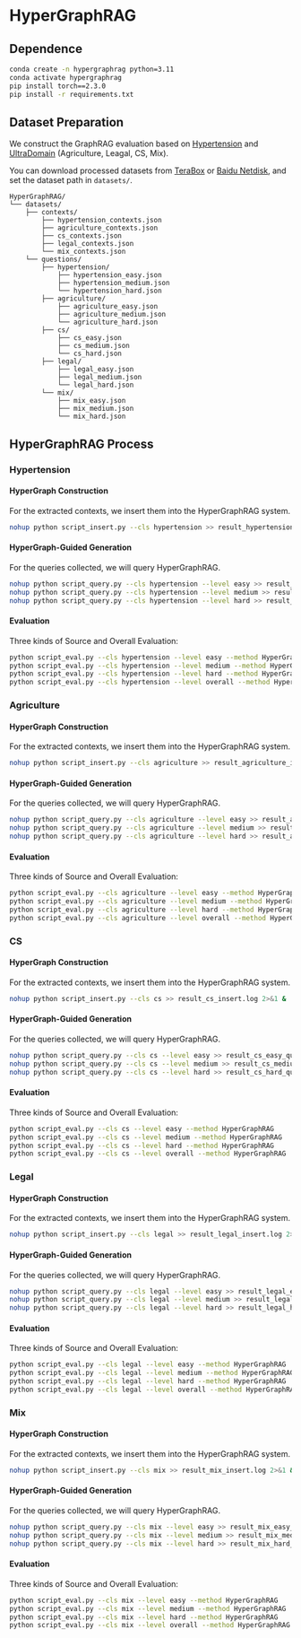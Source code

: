 # HyperGraphRAG

## Dependence
```bash
conda create -n hypergraphrag python=3.11
conda activate hypergraphrag
pip install torch==2.3.0
pip install -r requirements.txt
```

## Dataset Preparation

We construct the GraphRAG evaluation based on [Hypertension](https://academic.oup.com/eurheartj/article/45/38/3912/7741010?login=false) and [UltraDomain](https://huggingface.co/datasets/TommyChien/UltraDomain) (Agriculture, Leagal, CS, Mix).

You can download processed datasets from [TeraBox](https://1024terabox.com/s/1rICU6rM64Oezq60GoXJoJg) or [Baidu Netdisk](https://pan.baidu.com/s/1bSuazL0fhR_Xs2Mg1hxB6g?pwd=45c1), and set the dataset path in `datasets/`.

```
HyperGraphRAG/
└── datasets/
    ├── contexts/   
        ├── hypertension_contexts.json   
        ├── agriculture_contexts.json    
        ├── cs_contexts.json                  
        ├── legal_contexts.json                    
        └── mix_contexts.json    
    └── questions/           
        ├── hypertension/                     
            ├── hypertension_easy.json            
            ├── hypertension_medium.json         
            └── hypertension_hard.json     
        ├── agriculture/                     
            ├── agriculture_easy.json            
            ├── agriculture_medium.json         
            └── agriculture_hard.json 
        ├── cs/                     
            ├── cs_easy.json            
            ├── cs_medium.json         
            └── cs_hard.json 
        ├── legal/                     
            ├── legal_easy.json            
            ├── legal_medium.json         
            └── legal_hard.json 
        └── mix/                     
            ├── mix_easy.json            
            ├── mix_medium.json         
            └── mix_hard.json                                 
```

## HyperGraphRAG Process

### Hypertension
#### HyperGraph Construction
For the extracted contexts, we insert them into the HyperGraphRAG system.
```bash
nohup python script_insert.py --cls hypertension >> result_hypertension_insert.log 2>&1 &
```
#### HyperGraph-Guided Generation
For the queries collected, we will query HyperGraphRAG.
```bash
nohup python script_query.py --cls hypertension --level easy >> result_hypertension_easy_query.log 2>&1 &
nohup python script_query.py --cls hypertension --level medium >> result_hypertension_medium_query.log 2>&1 &
nohup python script_query.py --cls hypertension --level hard >> result_hypertension_hard_query.log 2>&1 &
```
#### Evaluation
Three kinds of Source and Overall Evaluation:
```bash
python script_eval.py --cls hypertension --level easy --method HyperGraphRAG
python script_eval.py --cls hypertension --level medium --method HyperGraphRAG
python script_eval.py --cls hypertension --level hard --method HyperGraphRAG
python script_eval.py --cls hypertension --level overall --method HyperGraphRAG
```

### Agriculture
#### HyperGraph Construction
For the extracted contexts, we insert them into the HyperGraphRAG system.
```bash
nohup python script_insert.py --cls agriculture >> result_agriculture_insert.log 2>&1 &
```
#### HyperGraph-Guided Generation
For the queries collected, we will query HyperGraphRAG.
```bash
nohup python script_query.py --cls agriculture --level easy >> result_agriculture_easy_query.log 2>&1 &
nohup python script_query.py --cls agriculture --level medium >> result_agriculture_medium_query.log 2>&1 &
nohup python script_query.py --cls agriculture --level hard >> result_agriculture_hard_query.log 2>&1 &
```
#### Evaluation
Three kinds of Source and Overall Evaluation:
```bash
python script_eval.py --cls agriculture --level easy --method HyperGraphRAG
python script_eval.py --cls agriculture --level medium --method HyperGraphRAG
python script_eval.py --cls agriculture --level hard --method HyperGraphRAG
python script_eval.py --cls agriculture --level overall --method HyperGraphRAG
```

### CS
#### HyperGraph Construction
For the extracted contexts, we insert them into the HyperGraphRAG system.
```bash
nohup python script_insert.py --cls cs >> result_cs_insert.log 2>&1 &
```
#### HyperGraph-Guided Generation
For the queries collected, we will query HyperGraphRAG.
```bash
nohup python script_query.py --cls cs --level easy >> result_cs_easy_query.log 2>&1 &
nohup python script_query.py --cls cs --level medium >> result_cs_medium_query.log 2>&1 &
nohup python script_query.py --cls cs --level hard >> result_cs_hard_query.log 2>&1 &
```
#### Evaluation
Three kinds of Source and Overall Evaluation:
```bash
python script_eval.py --cls cs --level easy --method HyperGraphRAG
python script_eval.py --cls cs --level medium --method HyperGraphRAG
python script_eval.py --cls cs --level hard --method HyperGraphRAG
python script_eval.py --cls cs --level overall --method HyperGraphRAG
```

### Legal
#### HyperGraph Construction
For the extracted contexts, we insert them into the HyperGraphRAG system.
```bash
nohup python script_insert.py --cls legal >> result_legal_insert.log 2>&1 &
```
#### HyperGraph-Guided Generation
For the queries collected, we will query HyperGraphRAG.
```bash
nohup python script_query.py --cls legal --level easy >> result_legal_easy_query.log 2>&1 &
nohup python script_query.py --cls legal --level medium >> result_legal_medium_query.log 2>&1 &
nohup python script_query.py --cls legal --level hard >> result_legal_hard_query.log 2>&1 &
```
#### Evaluation
Three kinds of Source and Overall Evaluation:
```bash
python script_eval.py --cls legal --level easy --method HyperGraphRAG
python script_eval.py --cls legal --level medium --method HyperGraphRAG
python script_eval.py --cls legal --level hard --method HyperGraphRAG
python script_eval.py --cls legal --level overall --method HyperGraphRAG
```


### Mix
#### HyperGraph Construction
For the extracted contexts, we insert them into the HyperGraphRAG system.
```bash
nohup python script_insert.py --cls mix >> result_mix_insert.log 2>&1 &
```
#### HyperGraph-Guided Generation
For the queries collected, we will query HyperGraphRAG.
```bash
nohup python script_query.py --cls mix --level easy >> result_mix_easy_query.log 2>&1 &
nohup python script_query.py --cls mix --level medium >> result_mix_medium_query.log 2>&1 &
nohup python script_query.py --cls mix --level hard >> result_mix_hard_query.log 2>&1 &
```
#### Evaluation
Three kinds of Source and Overall Evaluation:
```bash
python script_eval.py --cls mix --level easy --method HyperGraphRAG
python script_eval.py --cls mix --level medium --method HyperGraphRAG
python script_eval.py --cls mix --level hard --method HyperGraphRAG
python script_eval.py --cls mix --level overall --method HyperGraphRAG
```





